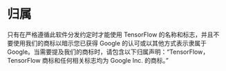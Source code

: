 # 归属

只有在严格遵循此软件分发约定时才能使用 TensorFlow 的名称和标志，并且不要使用我们的商标以暗示您已获得 Google 的认可或以其他方式表示隶属于 Google。当需要提及我们的商标时，请包含以下归属声明：“TensorFlow，TensorFlow 商标和任何相关标志均为 Google Inc. 的商标。”
